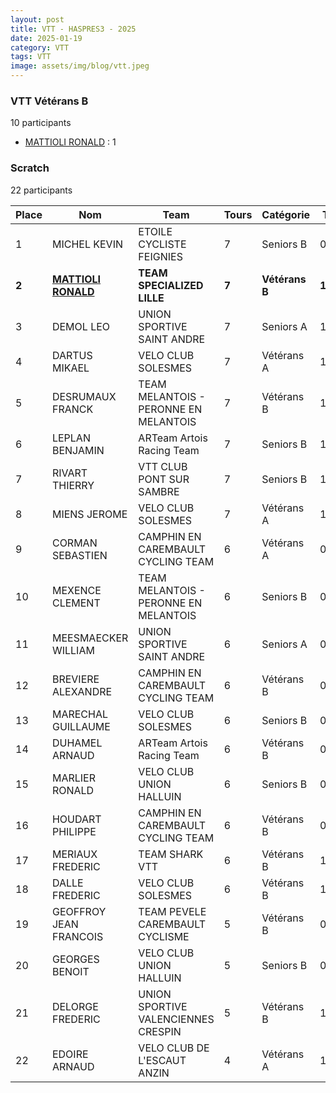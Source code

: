 ```yaml
---
layout: post
title: VTT - HASPRES3 - 2025
date: 2025-01-19
category: VTT
tags: VTT
image: assets/img/blog/vtt.jpeg
---
```


### VTT Vétérans B
10 participants
- [MATTIOLI RONALD](https://teamspecializedlille.cc/coureurs/mattiolironald) : 1

### Scratch
22 participants

| Place | Nom | Team | Tours | Catégorie | Temps |
|---|---|---|---|---|---|
| 1 | MICHEL KEVIN | ETOILE CYCLISTE FEIGNIES | 7 | Seniors B | 0:54:44 | 
| **2** | **[MATTIOLI RONALD](https://teamspecializedlille.cc/coureurs/mattiolironald)** | **TEAM SPECIALIZED LILLE** | **7** | **Vétérans B** | **1:0:38** | 
| 3 | DEMOL LEO | UNION SPORTIVE SAINT ANDRE | 7 | Seniors A | 1:0:39 | 
| 4 | DARTUS MIKAEL | VELO CLUB SOLESMES | 7 | Vétérans A | 1:3:0 | 
| 5 | DESRUMAUX FRANCK | TEAM MELANTOIS - PERONNE EN MELANTOIS | 7 | Vétérans B | 1:3:21 | 
| 6 | LEPLAN BENJAMIN | ARTeam Artois Racing Team | 7 | Seniors B | 1:3:28 | 
| 7 | RIVART THIERRY | VTT  CLUB PONT SUR SAMBRE | 7 | Seniors B | 1:3:35 | 
| 8 | MIENS JEROME | VELO CLUB SOLESMES | 7 | Vétérans A | 1:4:41 | 
| 9 | CORMAN SEBASTIEN | CAMPHIN EN CAREMBAULT CYCLING TEAM | 6 | Vétérans A | 0:54:53 | 
| 10 | MEXENCE CLEMENT | TEAM MELANTOIS - PERONNE EN MELANTOIS | 6 | Seniors B | 0:55:42 | 
| 11 | MEESMAECKER WILLIAM | UNION SPORTIVE SAINT ANDRE | 6 | Seniors A | 0:56:18 | 
| 12 | BREVIERE ALEXANDRE | CAMPHIN EN CAREMBAULT CYCLING TEAM | 6 | Vétérans B | 0:56:35 | 
| 13 | MARECHAL GUILLAUME | VELO CLUB SOLESMES | 6 | Seniors B | 0:56:41 | 
| 14 | DUHAMEL ARNAUD | ARTeam Artois Racing Team | 6 | Vétérans B | 0:57:44 | 
| 15 | MARLIER RONALD | VELO CLUB UNION HALLUIN | 6 | Seniors B | 0:59:18 | 
| 16 | HOUDART PHILIPPE | CAMPHIN EN CAREMBAULT CYCLING TEAM | 6 | Vétérans B | 0:59:18 | 
| 17 | MERIAUX FREDERIC | TEAM SHARK VTT | 6 | Vétérans B | 1:1:50 | 
| 18 | DALLE FREDERIC | VELO CLUB SOLESMES | 6 | Vétérans B | 1:2:44 | 
| 19 | GEOFFROY JEAN FRANCOIS | TEAM PEVELE CAREMBAULT CYCLISME | 5 | Vétérans B | 0:52:32 | 
| 20 | GEORGES BENOIT | VELO CLUB UNION HALLUIN | 5 | Seniors B | 0:56:19 | 
| 21 | DELORGE FREDERIC | UNION SPORTIVE VALENCIENNES CRESPIN | 5 | Vétérans B | 1:1:18 | 
| 22 | EDOIRE ARNAUD | VELO CLUB DE L'ESCAUT ANZIN | 4 | Vétérans A | 1:1:50 | 
